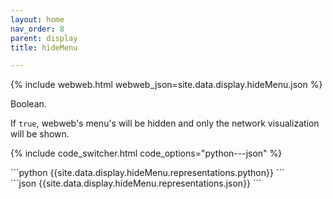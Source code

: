 ```yaml
---
layout: home
nav_order: 8
parent: display
title: hideMenu

---
```


{% include webweb.html webweb_json=site.data.display.hideMenu.json %}

Boolean.



If `true`, webweb's menu's will be hidden and only the network visualization will be shown.

{% include code_switcher.html code_options="python---json" %}
<div id='python-code-block' class='select-code-block select-code-block-visible'></div>
```python
{{site.data.display.hideMenu.representations.python}}
```
<div id='json-code-block' class='select-code-block'></div>
```json
{{site.data.display.hideMenu.representations.json}}
```